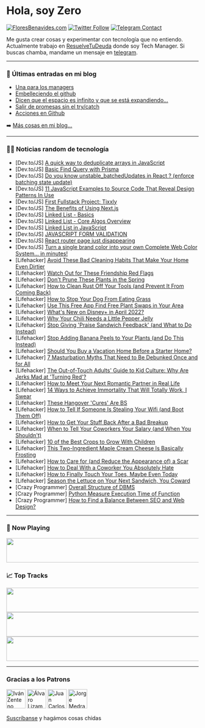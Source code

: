 # Hola, soy Zero

[![FloresBenavides.com](https://img.shields.io/website?down_message=oops&label=MiBlog&style=for-the-badge&up_message=online&url=https%3A%2F%2Ffloresbenavides.com)](https://floresbenavides.com) [![Twitter Follow](https://img.shields.io/twitter/follow/ZeroDragon?color=%231DA1F2&label=Follow&logo=twitter&logoColor=ffffff&style=for-the-badge)](https://twitter.com/zerodragon) [![Telegram Contact](https://img.shields.io/badge/escr%C3%ADbeme-ZeroDragon-%2326A5E4?style=for-the-badge&logo=telegram)](https://t.me/zerodragon)

Me gusta crear cosas y experimentar con tecnología que no entiendo.
Actualmente trabajo en [ResuelveTuDeuda](http://github.com/resuelve) donde soy Tech Manager.
Si buscas chamba, mandame un mensaje en [telegram](https://t.me/zerodragon).

---

### 📕 Últimas entradas en mi blog
<!-- BLOG-POST-LIST:START -->
- [Una para los managers](https://floresbenavides.com/una-para-los-managers/)
- [Embelleciendo el github](https://floresbenavides.com/embelleciendo-el-github/)
- [Dicen que el espacio es infinito y que se está expandiendo…](https://floresbenavides.com/dicen-que-el-espacio-es-infinito-y-que-se-esta-expandiendo/)
- [Salir de promesas sin el try/catch](https://floresbenavides.com/salir-de-promesas-sin-el-try-catch/)
- [Acciones en Github](https://floresbenavides.com/acciones-en-github/)
<!-- BLOG-POST-LIST:END -->

➡️ [Más cosas en mi blog...](https://floresbenavides.com)

---

### 👨‍💻 Noticias random de tecnología
<!-- TECH-POSTS:START -->
- [Dev.to/JS] [A quick way to deduplicate arrays in JavaScript](https://dev.to/avidworks/a-quick-way-to-deduplicate-arrays-in-javascript-16ji)
- [Dev.to/JS] [Basic Find Query with Prisma](https://dev.to/kristenkinnearohlmann/basic-find-query-with-prisma-3hcb)
- [Dev.to/JS] [Do you know unstable_batchedUpdates in React ? &lpar;enforce batching state update&rpar;](https://dev.to/devmoustafa97/do-you-know-unstablebatchedupdates-in-react-enforce-batching-state-update-5cn2)
- [Dev.to/JS] [11 JavaScript Examples to Source Code That Reveal Design Patterns In Use](https://dev.to/jsmanifest/11-javascript-examples-to-source-code-that-reveal-design-patterns-in-use-28a)
- [Dev.to/JS] [First Fullstack Project: Tixxly](https://dev.to/santoast/first-fullstack-project-tixxly-576j)
- [Dev.to/JS] [The Benefits of Using Next.js](https://dev.to/m1073496/the-benefits-of-using-nextjs-31b6)
- [Dev.to/JS] [Linked List - Basics](https://dev.to/ngl4/linked-list-basics-2452)
- [Dev.to/JS] [Linked List - Core Algos Overview](https://dev.to/ngl4/linked-list-core-algos-overview-47bf)
- [Dev.to/JS] [Linked List in JavaScript](https://dev.to/fig781/linked-list-in-javascript-4a19)
- [Dev.to/JS] [JAVASCRIPT FORM VALIDATION](https://dev.to/kebean10/javascript-form-validation-58c2)
- [Dev.to/JS] [React router page just disappearing](https://dev.to/zetax/react-router-page-just-disappearing-1lhp)
- [Dev.to/JS] [Turn a single brand color into your own Complete Web Color System... in minutes!](https://dev.to/arnelenero/turn-a-single-brand-color-into-your-own-complete-web-color-system-in-minutes-4nkb)
- [Lifehacker] [Avoid These Bad Cleaning Habits That Make Your Home Even Dirtier](https://lifehacker.com/avoid-these-bad-cleaning-habits-that-make-your-home-eve-1848676646)
- [Lifehacker] [Watch Out for These Friendship Red Flags](https://lifehacker.com/watch-out-for-these-friendship-red-flags-1848676641)
- [Lifehacker] [Don&#39;t Prune These Plants in the Spring](https://lifehacker.com/dont-prune-these-plants-in-the-spring-1848676636)
- [Lifehacker] [How to Clean Rust Off Your Tools &lpar;and Prevent It From Coming Back&rpar;](https://lifehacker.com/how-to-clean-rust-off-your-tools-and-prevent-it-from-c-1848671645)
- [Lifehacker] [How to Stop Your Dog From Eating Grass](https://lifehacker.com/how-to-stop-your-dog-from-eating-grass-1848671657)
- [Lifehacker] [Use This Free App Find Free Plant Swaps in Your Area](https://lifehacker.com/use-this-free-app-find-free-plant-swaps-in-your-area-1848671668)
- [Lifehacker] [What&#39;s New on Disney+ in April 2022?](https://lifehacker.com/wants-new-on-disney-in-april-2022-1848673497)
- [Lifehacker] [Why Your Chili Needs a Little Pepper Jelly](https://lifehacker.com/why-your-chili-needs-a-little-pepper-jelly-1848673412)
- [Lifehacker] [Stop Giving &#39;Praise Sandwich Feedback&#39; &lpar;and What to Do Instead&rpar;](https://lifehacker.com/stop-giving-shit-sandwich-feedback-and-what-to-do-inst-1848671782)
- [Lifehacker] [Stop Adding Banana Peels to Your Plants &lpar;and Do This Instead&rpar;](https://lifehacker.com/stop-adding-banana-peels-to-your-plants-and-do-this-in-1848673011)
- [Lifehacker] [Should You Buy a Vacation Home Before a Starter Home?](https://lifehacker.com/should-you-buy-a-vacation-home-before-a-starter-home-1848672753)
- [Lifehacker] [7 Masturbation Myths That Need to Be Debunked Once and for All](https://lifehacker.com/7-masturbation-myths-that-need-to-be-debunked-once-and-1848657693)
- [Lifehacker] [The Out-of-Touch Adults&#39; Guide to Kid Culture: Why Are Jerks Mad at &#39;Turning Red&#39;?](https://lifehacker.com/the-out-of-touch-adults-guide-to-kid-culture-why-are-a-1848672102)
- [Lifehacker] [How to Meet Your Next Romantic Partner in Real Life](https://lifehacker.com/how-to-meet-your-next-romantic-partner-in-real-life-1848672174)
- [Lifehacker] [14 Ways to Achieve Immortality That Will Totally Work, I Swear](https://lifehacker.com/14-ways-to-achieve-immortality-that-will-totally-work-1848668929)
- [Lifehacker] [These Hangover &#39;Cures&#39; Are BS](https://lifehacker.com/these-hangover-cures-are-bullshit-1848671926)
- [Lifehacker] [How to Tell If Someone Is Stealing Your Wifi &lpar;and Boot Them Off&rpar;](https://lifehacker.com/how-to-tell-if-someone-is-stealing-your-wifi-and-boot-1848669997)
- [Lifehacker] [How to Get Your Stuff Back After a Bad Breakup](https://lifehacker.com/how-to-get-your-stuff-back-after-a-bad-breakup-1848663369)
- [Lifehacker] [When to Tell Your Coworkers Your Salary &lpar;and When You Shouldn&#39;t&rpar;](https://lifehacker.com/when-to-tell-your-coworkers-your-salary-and-when-you-s-1848668657)
- [Lifehacker] [10 of the Best Crops to Grow With Children](https://lifehacker.com/10-of-the-best-crops-to-grow-with-children-1848666436)
- [Lifehacker] [This Two-Ingredient Maple Cream Cheese Is Basically Frosting](https://lifehacker.com/this-two-ingredient-maple-cream-cheese-is-basically-fro-1848669608)
- [Lifehacker] [How to Care for &lpar;and Reduce the Appearance of&rpar; a Scar](https://lifehacker.com/how-to-care-for-and-reduce-the-appearance-of-a-scar-1848667011)
- [Lifehacker] [How to Deal With a Coworker You Absolutely Hate](https://lifehacker.com/how-to-deal-with-a-coworker-you-absolutely-hate-1848655740)
- [Lifehacker] [How to Finally Touch Your Toes, Maybe Even Today](https://lifehacker.com/how-to-finally-touch-your-toes-maybe-even-today-1848668349)
- [Lifehacker] [Season the Lettuce on Your Next Sandwich, You Coward](https://lifehacker.com/season-the-lettuce-on-your-next-sandwich-you-coward-1848668059)
- [Crazy Programmer] [Overall Structure of DBMS](https://www.thecrazyprogrammer.com/2022/03/structure-of-dbms.html)
- [Crazy Programmer] [Python Measure Execution Time of Function](https://www.thecrazyprogrammer.com/2022/03/python-measure-execution-time.html)
- [Crazy Programmer] [How to Find a Balance Between SEO and Web Design?](https://www.thecrazyprogrammer.com/2022/03/how-to-find-a-balance-between-seo-and-web-design.html)<!-- TECH-POSTS:END -->

---

### 🎵 Now Playing
<a href="https://spotify-now-playing-dun.vercel.app/now-playing?open"><img src="https://spotify-now-playing-dun.vercel.app/now-playing" width="540" height="64"></a>

### 📈 Top Tracks
<a href="https://spotify-now-playing-dun.vercel.app/top-tracks?i=1&open"><img src="https://spotify-now-playing-dun.vercel.app/top-tracks?i=1" width="540" height="64"></a>
<a href="https://spotify-now-playing-dun.vercel.app/top-tracks?i=2&open"><img src="https://spotify-now-playing-dun.vercel.app/top-tracks?i=2" width="540" height="64"></a>
<a href="https://spotify-now-playing-dun.vercel.app/top-tracks?i=3&open"><img src="https://spotify-now-playing-dun.vercel.app/top-tracks?i=3" width="540" height="64"></a>

---

### Gracias a los Patrons
[<img src="https://avatars.githubusercontent.com/u/243380?v=4" alt="Iván Zenteno" width="50px">](https://github.com/k001) [<img src="https://avatars.githubusercontent.com/u/19955639?v=4" alt="Álvaro Lizama" width="50px">](https://github.com/alvarolizama) [<img src="https://avatars.githubusercontent.com/u/2718753?v=4" alt="Juan Carlos Ruiz" width="50px">](https://github.com/JuanCrg90) [<img src="https://avatars.githubusercontent.com/u/37025?v=4" alt="Jorge Medrano" width="50px">](https://github.com/h1pp1e) 

[Suscríbanse](https://www.patreon.com/zerodragon) y hagámos cosas chidas
